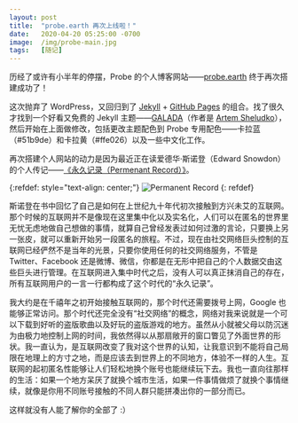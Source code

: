 ```yaml
---
layout: post
title:  "probe.earth 再次上线啦！"
date:   2020-04-20 05:25:00 -0700
image:  /img/probe-main.jpg
tags:   [随记]
---
```

历经了或许有小半年的停摆，Probe 的个人博客网站——[probe.earth](https://probe.earth) 终于再次搭建成功了！

这次抛弃了 WordPress，又回归到了 [Jekyll](https://jekyllrb.com/) + [GitHub Pages](https://pages.github.com/) 的组合。找了很久才找到一个好看又免费的 Jekyll 主题——[GALADA](https://github.com/artemsheludko/galada)（作者是 [Artem Sheludko](https://github.com/artemsheludko)），然后开始在上面做修改，包括更改主题配色到 Probe 专用配色——卡拉蓝（#51b9de）和卡拉黄（#ffe026）以及一些中文化工作。

再次搭建个人网站的动力是因为最近正在读爱德华·斯诺登（Edward Snowdon）的个人传记——[《永久记录（Permenant Record）》](https://book.douban.com/subject/34841756/)。

{:refdef: style="text-align: center;"}
![Permanent Record]({{site.baseurl}}/img/post-probe-earth/snowden.jpg)
{: refdef}

斯诺登在书中回忆了自己是如何在上世纪九十年代初次接触到方兴未艾的互联网。那个时候的互联网并不是像现在这里集中化以及实名化，人们可以在匿名的世界里无忧无虑地做自己想做的事情，就算自己曾经发表过如何过激的言论，只要换上另一张皮，就可以重新开始另一段匿名的旅程。不过，现在由社交网络巨头控制的互联网已经俨然不是当年的光景，只要你使用任何的社交网络服务，不管是 Twitter、Facebook 还是微博、微信，你都是在无形中把自己的个人数据交由这些巨头进行管理。在互联网进入集中时代之后，没有人可以真正抹消自己的存在，所有互联网用户的一言一行都构成了这个时代的“永久记录”。

我大约是在千禧年之初开始接触互联网的，那个时代还需要拨号上网，Google 也能够正常访问。那个时代还完全没有“社交网络”的概念，网络对我来说就是一个可以下载到好听的盗版歌曲以及好玩的盗版游戏的地方。虽然从小就被父母以防沉迷为由极力地控制上网的时间，我依然得以从那扇敞开的窗口瞥见了外面世界的形状。我一直认为，是互联网改变了我对这个世界的认知，让我意识到不能将自己局限在地理上的方寸之地，而是应该去到世界上的不同地方，体验不一样的人生。互联网的起初匿名性能够让人们轻松地换个账号也能继续玩下去。我也一直向往那样的生活：如果一个地方呆厌了就换个城市生活，如果一件事情做烦了就换个事情继续，就像是你用不同账号接触的不同人群只能拼凑出你的一部分而已。

这样就没有人能了解你的全部了 :）